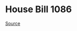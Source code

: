 # House Bill 1086

[Source](http://lawfilesext.leg.wa.gov/biennium/2023-24/Pdf/Bills/House%20Bills/1086.pdf)